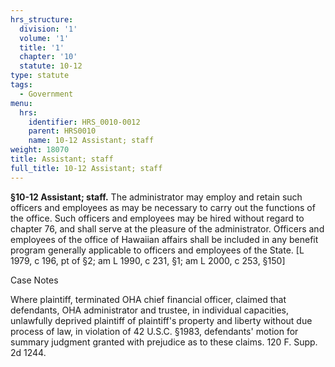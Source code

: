 ```yaml
---
hrs_structure:
  division: '1'
  volume: '1'
  title: '1'
  chapter: '10'
  statute: 10-12
type: statute
tags:
  - Government
menu:
  hrs:
    identifier: HRS_0010-0012
    parent: HRS0010
    name: 10-12 Assistant; staff
weight: 18070
title: Assistant; staff
full_title: 10-12 Assistant; staff
---
```

**§10-12 Assistant; staff.** The administrator may employ and retain such officers and employees as may be necessary to carry out the functions of the office. Such officers and employees may be hired without regard to chapter 76, and shall serve at the pleasure of the administrator. Officers and employees of the office of Hawaiian affairs shall be included in any benefit program generally applicable to officers and employees of the State. [L 1979, c 196, pt of §2; am L 1990, c 231, §1; am L 2000, c 253, §150]

Case Notes

Where plaintiff, terminated OHA chief financial officer, claimed that defendants, OHA administrator and trustee, in individual capacities, unlawfully deprived plaintiff of plaintiff's property and liberty without due process of law, in violation of 42 U.S.C. §1983, defendants' motion for summary judgment granted with prejudice as to these claims. 120 F. Supp. 2d 1244.